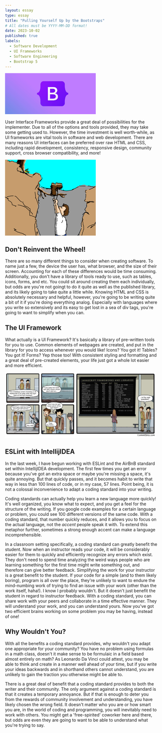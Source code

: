```yaml
---
layout: essay
type: essay
title: "Pulling Yourself Up by the Bootstraps"
# All dates must be YYYY-MM-DD format!
date: 2023-10-02
published: true
labels:
  - Software Development 
  - UI Frameworks
  - Software Engineering
  - Bootstrap 5
---
```


<img width="300px" class="rounded float-start pe-4" src="../img/bootstrap-logo.jpeg">

  User Interface Frameworks provide a great deal of possibilities for the implementer. Due to all of the options and tools provided, they may take some getting used to. However, the time investment is well worth-while, as UI frameworks are vital tools in software and web development. There are many reasons UI interfaces can be preferred over raw HTML and CSS, including rapid development, consistency, responsive design, community support, cross browser compatibility, and more! 

<img width="300px" class="rounded float-start pe-4" src="../img/boostrap-comic.png">

## Don't Reinvent the Wheel! 

There are so many different things to consider when creating software. To name just a few, the device the user has, what browser, and the size of their screen. Accounting for each of these differences would be time consuming. Additionally, you don't have a library of tools ready to use, such as tables, icons, forms, and etc. You could sit around creating them each individually, but odds are you're not goingt to do it quite as well as the published library, and its likely going to take quite a little while. Knowing HTML and CSS is absolutely necessary and helpful, however, you're going to be writing quite a bit of it if you're doing everything analog. Especially with languages where you write so extensively and its easy to get lost in a sea of div tags, you're going to want to simplify when you can. 

## The UI Framework

What actually is a UI Framework? It's basically a library of pre-written tools for you to use. Common elements of webpages are created, and put in the library for you to access whenever you would like! Icons? You got it! Tables? You got it! Forms? Yep those too! With consistent styling and formatting and a great deal of pre-created elements, your life just got a whole lot easier and more efficient. 

<img width="500px" class="rounded float-end pe-4" src="../img/UI-comic.jpeg">

## ESLint with IntellijIDEA

In the last week, I have begun working with ESLint and the AirBnB standard set within IntellijIDEA development. The first few times you get an error because you've got an extra space or maybe you're missing a space, it's quite annoying. But that quickly passes, and it becomes habit to write that way in less than 100 lines of code, or in my case, 57 lines. Point being, it is not a colossal inconvenience to adapt a coding standard into your writing. 

Coding standards can actually help you learn a new language more quickly! It's well organized, you know what to expect, and you get a feel for the structure of the writing. If you google code examples for a certain language or problem, you could see 100 different versions of the same code. With a coding standard, that number quickly reduces, and it allows you to focus on the actual language, not the *accent* people speak it with. To extend this metaphor further, sometimes a strong enough accent can make a language incomprehensible. 

In a classroom setting specifically, a coding standard can greatly benefit the student. Now when an instructor reads your code, it will be considerably easier for them to quickly and efficiently recognize any errors which exist. They don't need to spend time analyzing the weird ways people who are learning something for the first time might write something out, and therefore can give better feedback. Simplifying the work for your instructor is a great benefit to the student. If your code for a simple (and to them likely boring), program is all over the place, they're unlikely to want to endure the mind-numbing work of trying to find an issue with your work (other than the work itself, haha!). I know I probably wouldn't. But it doesn't just benefit the student in regard to instructor feedback. With a coding standard, you can share work with your peers and collaborate in a time effective manner. They will understand your work, and you can understand yours. Now you've got two efficient brains working on some problem you may be having, instead of one!

## Why Wouldn't You? 

With all the benefits a coding standard provides, why wouldn't you adapt one appropriate for your community? You have no problem using formulas in a math class, doesn't it make sense to be formulaic in a field based almost entirely on math? As Leonardo Da Vinci could attest, you may be able to think and create in a manner well ahead of your time, but if you write your ideas backwards and in shorthand others cannot understand, you are unlikely to gain the traction you otherwise might be able to. 

There is a great deal of benefit that a coding standard provides to both the writer and their community. The only argument against a coding standard is that it creates a temporary annoyance. But if that is enough to deter you from the rewards of community involvement and understanding, you have likely chosen the wrong field. It doesn't matter who you are or how smart you are, in the world of coding and programming, you will inevitably need to work with others. You might get a 'free-spirited' coworker here and there, but odds are even they are going to want to be able to understand what you're trying to say. 
